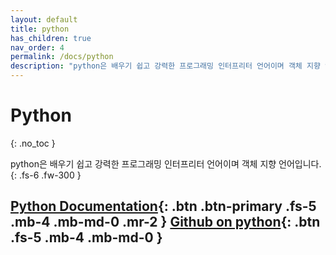 ```yaml
---
layout: default
title: python
has_children: true
nav_order: 4
permalink: /docs/python
description: "python은 배우기 쉽고 강력한 프로그래밍 인터프리터 언어이며 객체 지향 언어입니다."
---
```


# Python
{: .no_toc }


python은 배우기 쉽고 강력한 프로그래밍 인터프리터 언어이며 객체 지향 언어입니다.
{: .fs-6 .fw-300 }

[Python Documentation](https://docs.python.org/3/){: .btn .btn-primary .fs-5 .mb-4 .mb-md-0 .mr-2 } [Github on python](https://github.com/python/cpython){: .btn .fs-5 .mb-4 .mb-md-0 }
---